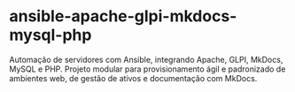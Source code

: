 # ansible-apache-glpi-mkdocs-mysql-php
Automação de servidores com Ansible, integrando Apache, GLPI, MkDocs, MySQL e PHP. Projeto modular para provisionamento ágil e padronizado de ambientes web, de gestão de ativos e documentação com MkDocs.
